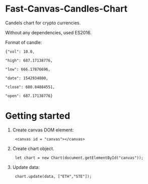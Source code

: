 # Fast-Canvas-Candles-Chart

Candels chart for crypto currencies.

Without any dependencies, used ES2016.


Format of candle:

	{"vol": 10.0,

	"high": 687.17138776,

	"low": 666.17876696,

	"date": 1542934800,

	"close": 680.84884551,

	"open": 687.17138776}


# Getting started

1. Create canvas DOM element:

		<canvas id = "canvas"></canvas>

2. Create chart object.

		let chart = new Chart(document.getElementById("canvas"));

3. Update data:

		chart.update(data, ["ETH","STE"]);
